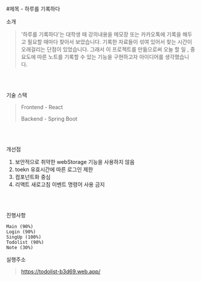 #제목 - 하루를 기록하다


소개
> '하루를 기록하다'는 대학생 때 강의내용을 메모장 또는 카카오톡에 기록을 해두고 필요할 때마다 찾아서 보았습니다. 
> 기록한 자료들이 섞여 있어서 찾는 시간이 오래걸리는 단점이 있었습니다.
> 그래서 이 프로젝트를 만듦으로써 오늘 할 일 , 중요도에 따른 노트를 기록할 수 있는 기능을 구현하고자 아이디어를 생각했습니다.
<br>
<br>

기술 스택
> Frontend - React
> 
> Backend - Spring Boot

<br>
<br>

개선점
<br>
  1. 보안적으로 취약한 webStorage 기능을 사용하지 않음
  2. toekn 유효시간에 따른 로그인 제한  
  3. 컴포넌트화 중심
  4. 리액트 새로고침 이벤트 명령어 사용 금지


<br>
<br>

진행사항
```
Main (90%)
Login (90%)
SingUp (100%)
Todolist (90%)
Note (30%)
```


실행주소
> https://todolist-b3d69.web.app/
